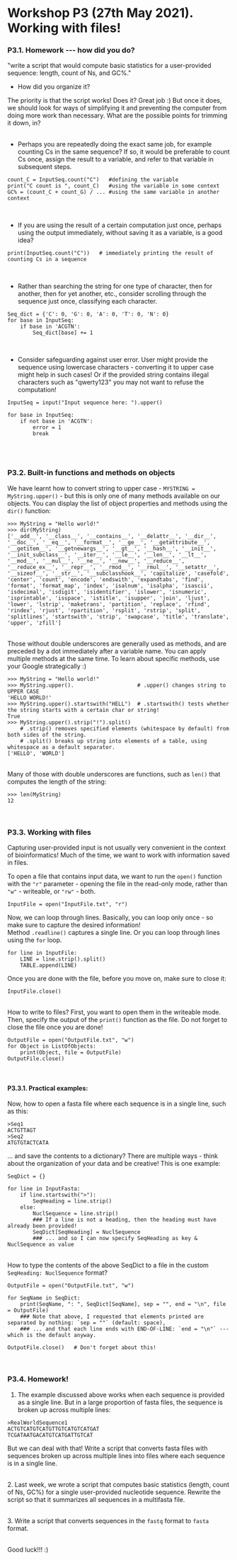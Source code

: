 # Workshop P3 (27th May 2021). Working with files!
  
### P3.1. Homework --- how did you do?
"write a script that would compute basic statistics for a user-provided sequence: length, count of Ns, and GC%."
* How did you organize it?  
  
The priority is that the script works! Does it? Great job :)
But once it does, we should look for ways of simplifying it and preventing the computer from doing more work than necessary. What are the possible points for trimming it down, in?  
&nbsp;  
* Perhaps you are repeatedly doing the exact same job, for example counting Cs in the same sequence? If so, it would be preferable to count Cs once, assign the result to a variable, and refer to that variable in subsequent steps.
```
count_C = InputSeq.count("C")   #defining the variable
print("C count is ", count_C)   #using the variable in some context
GC% = (count_C + count_G) / ... #using the same variable in another context
```  
&nbsp;   
 * If you are using the result of a certain computation just once, perhaps using the output immediately, without saving it as a variable, is a good idea?
```
print(InputSeq.count("C"))   # immediately printing the result of counting Cs in a sequence
```
&nbsp;  
* Rather than searching the string for one type of character, then for another, then for yet another, etc., consider scrolling through the sequence just once, classifying each character.
```
Seq_dict = {'C': 0, 'G': 0, 'A': 0, 'T': 0, 'N': 0}
for base in InputSeq:
    if base in 'ACGTN':
        Seq_dict[base] += 1
```
&nbsp;  
* Consider safeguarding against user error. User might provide the sequence using lowercase characters - converting it to upper case might help in such cases! Or if the provided string contains illegal characters such as "qwerty123" you may not want to refuse the computation!
```
InputSeq = input("Input sequence here: ").upper()

for base in InputSeq:
    if not base in 'ACGTN':
        error = 1
        break
```
  
&nbsp;  
&nbsp;  
### P3.2. Built-in functions and methods on objects
We have learnt how to convert string to upper case - `MYSTRING = MyString.upper()` - but this is only one of many methods available on our objects. You can display the list of object properties and methods using the `dir()` function:
```
>>> MyString = "Hello world!"
>>> dir(MyString)
['__add__', '__class__', '__contains__', '__delattr__', '__dir__', '__doc__', '__eq__', '__format__', '__ge__', '__getattribute__', '__getitem__', '__getnewargs__', '__gt__', '__hash__', '__init__', '__init_subclass__', '__iter__', '__le__', '__len__', '__lt__', '__mod__', '__mul__', '__ne__', '__new__', '__reduce__', '__reduce_ex__', '__repr__', '__rmod__', '__rmul__', '__setattr__', '__sizeof__', '__str__', '__subclasshook__', 'capitalize', 'casefold', 'center', 'count', 'encode', 'endswith', 'expandtabs', 'find', 'format', 'format_map', 'index', 'isalnum', 'isalpha', 'isascii', 'isdecimal', 'isdigit', 'isidentifier', 'islower', 'isnumeric', 'isprintable', 'isspace', 'istitle', 'isupper', 'join', 'ljust', 'lower', 'lstrip', 'maketrans', 'partition', 'replace', 'rfind', 'rindex', 'rjust', 'rpartition', 'rsplit', 'rstrip', 'split', 'splitlines', 'startswith', 'strip', 'swapcase', 'title', 'translate', 'upper', 'zfill']
```  
&nbsp;  
Those without double underscores are generally used as methods, and are preceded by a dot immediately after a variable name. You can apply multiple methods at the same time. To learn about specific methods, use your Google strategically :)
```
>>> MyString = "Hello world!"
>>> MyString.upper().                    # .upper() changes string to UPPER CASE
'HELLO WORLD!'
>>> MyString.upper().startswith("HELL")  # .startswith() tests whether the string starts with a certain char or string!
True
>>> MyString.upper().strip("!").split()
    # .strip() removes specified elements (whitespace by default) from both sides of the string. 
    # .split() breaks up string into elements of a table, using whitespace as a default separator.
['HELLO', 'WORLD']
```
&nbsp;  
Many of those with double underscores are functions, such as `len()` that computes the length of the string:
```
>>> len(MyString)
12
```  
  
  &nbsp;  
### P3.3. Working with files
Capturing user-provided input is not usually very convenient in the context of bioinformatics! Much of the time, we want to work with information saved in files.  
  
To open a file that contains input data, we want to run the `open()` function with the `"r"` parameter - opening the file in the read-only mode, rather than `"w"` - writeable, or `"rw"` - both.
```
InputFile = open("InputFile.txt", "r")
```  

Now, we can loop through lines. Basically, you can loop only once - so make sure to capture the desired information!  
Method `.readline()` captures a single line. Or you can loop through lines using the `for` loop.
```
for line in InputFile:
    LINE = line.strip().split()
    TABLE.append(LINE)
```  
  
Once you are done with the file, before you move on, make sure to close it:
```
InputFile.close()
``` 
  
&nbsp;  
How to write to files? First, you want to open them in the writeable mode. Then, specify the output of the `print()` function as the file. Do not forget to close the file once you are done!
```
OutputFile = open("OutputFile.txt", "w")  
for Object in ListOfObjects:   
    print(Object, file = OutputFile)  
OutputFile.close()  
```  
   
&nbsp;   
#### P3.3.1. Practical examples:
Now, how to open a fasta file where each sequence is in a single line, such as this:
```
>Seq1
ACTGTTAGT
>Seq2
ATGTGTACTCATA
```
... and save the contents to a dictionary? There are multiple ways - think about the organization of your data and be creative! This is one example:
```
SeqDict = {}

for line in InputFasta:
    if line.startswith(">"):
        SeqHeading = line.strip()
    else:
        NuclSequence = line.strip()
        ### If a line is not a heading, then the heading must have already been provided!
        SeqDict[SeqHeading] = NuclSequence
        ### ... and so I can now specify SeqHeading as key & NuclSequence as value
```  
   
&nbsp;     
How to type the contents of the above SeqDict to a file in the custom `SeqHeading: NuclSequence` format?
```
OutputFile = open("OutputFile.txt", "w")

for SeqName in SeqDict:
    print(SeqName, ": ", SeqDict[SeqName], sep = "", end = "\n", file = OutputFile)
    ### Note that above, I requested that elements printed are separated by nothing: `sep = ""` (default: space),
    ### ... and that each line ends with END-OF-LINE: `end = "\n"` --- which is the default anyway.

OutputFile.close()   # Don't forget about this!
```  
  
&nbsp;  
### P3.4. Homework!
1. The example discussed above works when each sequence is provided as a single line. But in a large proportion of fasta files, the sequence is broken up across multiple lines:
```
>RealWorldSequence1
ACTGTCATGTCATGTTGTCATGTCATGAT
TCGATAATGACATGTCATGATTGTCAT
```  
But we can deal with that! Write a script that converts fasta files with sequences broken up across multiple lines into files where each sequence is in a single line.
  
&nbsp;  
2. Last week, we wrote a script that computes basic statistics (length, count of Ns, GC%) for a single user-provided nucleotide sequence. Rewrite the script so that it summarizes all sequences in a multifasta file.  
  
&nbsp;  
3. Write a script that converts sequences in the `fastq` format to `fasta` format.  
  
&nbsp;  
Good luck!!! :)
